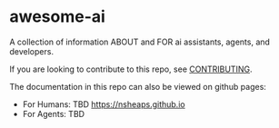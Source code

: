 # awesome-ai

A collection of information ABOUT and FOR ai assistants, agents, and developers.

If you are looking to contribute to this repo, see [CONTRIBUTING](./CONTRIBUTING.md).

The documentation in this repo can also be viewed on github pages:
- For Humans: TBD https://nsheaps.github.io
- For Agents: TBD
  